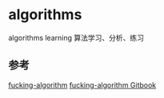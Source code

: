 # algorithms
algorithms learning 算法学习、分析、练习

## 参考

[fucking-algorithm](https://github.com/labuladong/fucking-algorithm)
[fucking-algorithm Gitbook](https://labuladong.gitbook.io/algo)
